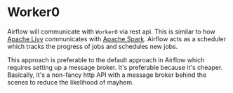 # Worker0

Airflow will communicate with `Worker0` via rest api. This is similar
to how [Apache Livy](https://livy.incubator.apache.org/) communicates
with [Apache Spark](https://spark.apache.org/). Airflow acts as a 
scheduler which tracks the progress of jobs and schedules new jobs. 


This approach is preferable to the default approach in Airflow which
requires setting up a message broker. It's preferable because it's
cheaper. Basically, it's a non-fancy http API with a message broker
behind the scenes to reduce the likelihood of mayhem. 

